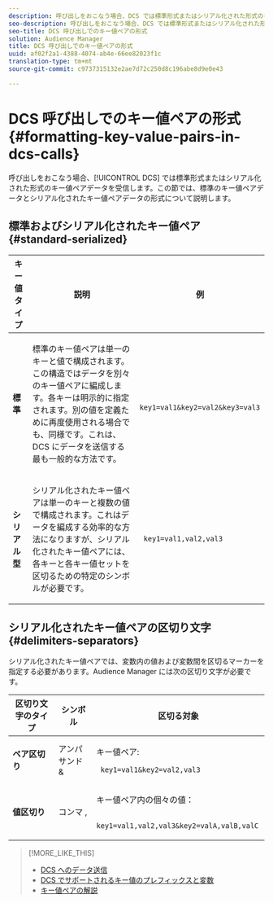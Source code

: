 ```yaml
---
description: 呼び出しをおこなう場合、DCS では標準形式またはシリアル化された形式のキー値ペアデータを受信します。この節では、標準のキー値ペアデータとシリアル化されたキー値ペアデータの形式について説明します。
seo-description: 呼び出しをおこなう場合、DCS では標準形式またはシリアル化された形式のキー値ペアデータを受信します。この節では、標準のキー値ペアデータとシリアル化されたキー値ペアデータの形式について説明します。
seo-title: DCS 呼び出しでのキー値ペアの形式
solution: Audience Manager
title: DCS 呼び出しでのキー値ペアの形式
uuid: af02f2a1-4388-4074-ab4e-66ee82023f1c
translation-type: tm+mt
source-git-commit: c9737315132e2ae7d72c250d8c196abe8d9e0e43

---
```



# DCS 呼び出しでのキー値ペアの形式 {#formatting-key-value-pairs-in-dcs-calls}

呼び出しをおこなう場合、[!UICONTROL DCS] では標準形式またはシリアル化された形式のキー値ペアデータを受信します。この節では、標準のキー値ペアデータとシリアル化されたキー値ペアデータの形式について説明します。

## 標準およびシリアル化されたキー値ペア {#standard-serialized}

<table id="table_A220F9B359F34C6EA7B83618FC22EE3A"> 
 <thead> 
  <tr> 
   <th colname="col1" class="entry"> キー値タイプ </th> 
   <th colname="col2" class="entry"> 説明 </th> 
   <th colname="col3" class="entry"> 例 </th> 
  </tr> 
 </thead>
 <tbody> 
  <tr> 
   <td colname="col1"> <b>標準</b> </td> 
   <td colname="col2"> <p>標準のキー値ペアは単一のキーと値で構成されます。この構造ではデータを別々のキー値ペアに編成します。各キーは明示的に指定されます。別の値を定義ために再度使用される場合でも、同様です。これは、DCS にデータを送信する最も一般的な方法です。 </p> </td>
   <td colname="col3"> <code> key1=val1&amp;key2=val2&amp;key3=val3</code> </td>
  </tr>
  <tr> 
   <td colname="col1"> <b>シリアル型</b> </td> 
   <td colname="col2"> <p>シリアル化されたキー値ペアは単一のキーと複数の値で構成されます。これはデータを編成する効率的な方法になりますが、シリアル化されたキー値ペアには、各キーと各キー値セットを区切るための特定のシンボルが必要です。 </p> </td> 
   <td colname="col3"> <code> key1=val1,val2,val3</code> </td> 
  </tr>
 </tbody>
</table>

## シリアル化されたキー値ペアの区切り文字 {#delimiters-separators}

シリアル化されたキー値ペアでは、変数内の値および変数間を区切るマーカーを指定する必要があります。Audience Manager には次の区切り文字が必要です。

<table id="table_8FD4E6B9506943AEA619D4089913ECBC"> 
 <thead> 
  <tr> 
   <th colname="col1" class="entry"> 区切り文字のタイプ </th> 
   <th colname="col2" class="entry"> シンボル </th> 
   <th colname="col3" class="entry"> 区切る対象 </th> 
  </tr>
 </thead>
 <tbody> 
  <tr> 
   <td colname="col1"><b>ペア区切り</b> </td> 
   <td colname="col2"> アンパサンド &amp; </td> 
   <td colname="col3"> <p>キー値ペア: </p> <p><code> key1=val1&amp;key2=val2,val3</code> </p> </td> 
  </tr> 
  <tr> 
   <td colname="col1"><b>値区切り</b> </td> 
   <td colname="col2"> コンマ , </td> 
   <td colname="col3"> <p>キー値ペア内の個々の値： </p> <p><code> key1=val1,val2,val3&amp;key2=valA,valB,valC</code> </p> </td> 
  </tr> 
 </tbody> 
</table>

>[!MORE_LIKE_THIS]
>
>* [DCS へのデータ送信](../../../api/dcs-intro/dcs-event-calls/dcs-url-send.md)
>* [DCS でサポートされるキー値のプレフィックスと変数](../../../api/dcs-intro/dcs-api-reference/dcs-keys.md)
>* [キー値ペアの解説](../../../reference/key-value-pairs-explained.md)

